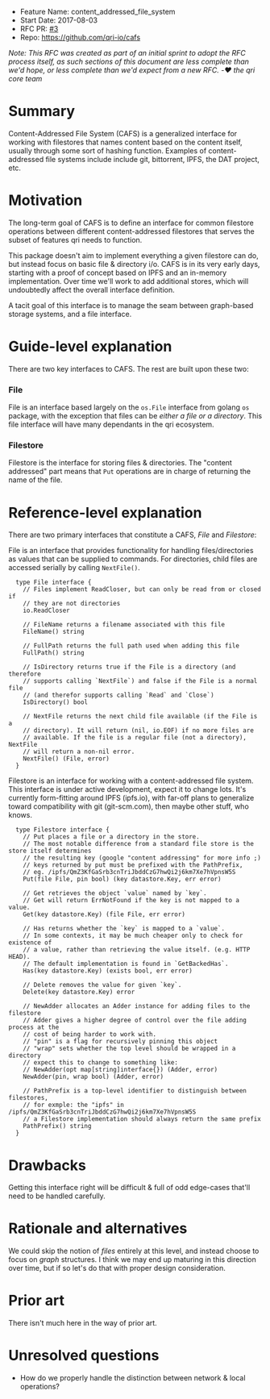 - Feature Name: content_addressed_file_system
- Start Date: 2017-08-03
- RFC PR: [#3](https://github.com/qri-io/rfcs/pull/3)
- Repo: https://github.com/qri-io/cafs

_Note: This RFC was created as part of an initial sprint to adopt the RFC
process itself, as such sections of this document are less complete than
we'd hope, or less complete than we'd expect from a new RFC.
-:heart: the qri core team_

# Summary
[summary]: #summary

Content-Addressed File System (CAFS) is a generalized interface for working with 
filestores that names content based on the content itself, usually
through some sort of hashing function.
Examples of content-addressed file systems include include git, bittorrent, IPFS, 
the DAT project, etc.

# Motivation
[motivation]: #motivation

The long-term goal of CAFS is to define an interface for common filestore 
operations between different content-addressed filestores that serves the
subset of features qri needs to function.

This package doesn't aim to implement everything a given filestore can do, 
but instead focus on basic file & directory i/o. CAFS is in its very early days, 
starting with a proof of concept based on IPFS and an in-memory implementation. 
Over time we'll work to add additional stores, which will undoubtedly affect 
the overall interface definition.

A tacit goal of this interface is to manage the seam between graph-based
storage systems, and a file interface.

# Guide-level explanation
[guide-level-explanation]: #guide-level-explanation

There are two key interfaces to CAFS. The rest are built upon these two:

### File
File is an interface based largely on the `os.File` interface from golang `os` 
package, with the exception that files can be _either a file or a directory_.
This file interface will have many dependants in the qri ecosystem.

### Filestore
Filestore is the interface for storing files & directories. The "content 
addressed" part means that `Put` operations are in charge of returning the name
of the file.


# Reference-level explanation
[reference-level-explanation]: #reference-level-explanation

There are two primary interfaces that constitute a CAFS, *File* and *Filestore*:


File is an interface that provides functionality for handling files/directories 
as values that can be supplied to commands. For directories, child files are 
accessed serially by calling `NextFile()`.
```golang
  type File interface {
    // Files implement ReadCloser, but can only be read from or closed if
    // they are not directories
    io.ReadCloser

    // FileName returns a filename associated with this file
    FileName() string

    // FullPath returns the full path used when adding this file
    FullPath() string

    // IsDirectory returns true if the File is a directory (and therefore
    // supports calling `NextFile`) and false if the File is a normal file
    // (and therefor supports calling `Read` and `Close`)
    IsDirectory() bool

    // NextFile returns the next child file available (if the File is a
    // directory). It will return (nil, io.EOF) if no more files are
    // available. If the file is a regular file (not a directory), NextFile
    // will return a non-nil error.
    NextFile() (File, error)
  }
```

Filestore is an interface for working with a content-addressed file system.
This interface is under active development, expect it to change lots.
It's currently form-fitting around IPFS (ipfs.io), with far-off plans to 
generalize toward compatibility with git (git-scm.com), then maybe other stuff, 
who knows.
```golang
  type Filestore interface {
    // Put places a file or a directory in the store.
    // The most notable difference from a standard file store is the store itself determines
    // the resulting key (google "content addressing" for more info ;)
    // keys returned by put must be prefixed with the PathPrefix,
    // eg. /ipfs/QmZ3KfGaSrb3cnTriJbddCzG7hwQi2j6km7Xe7hVpnsW5S
    Put(file File, pin bool) (key datastore.Key, err error)

    // Get retrieves the object `value` named by `key`.
    // Get will return ErrNotFound if the key is not mapped to a value.
    Get(key datastore.Key) (file File, err error)

    // Has returns whether the `key` is mapped to a `value`.
    // In some contexts, it may be much cheaper only to check for existence of
    // a value, rather than retrieving the value itself. (e.g. HTTP HEAD).
    // The default implementation is found in `GetBackedHas`.
    Has(key datastore.Key) (exists bool, err error)

    // Delete removes the value for given `key`.
    Delete(key datastore.Key) error

    // NewAdder allocates an Adder instance for adding files to the filestore
    // Adder gives a higher degree of control over the file adding process at the
    // cost of being harder to work with.
    // "pin" is a flag for recursively pinning this object
    // "wrap" sets whether the top level should be wrapped in a directory
    // expect this to change to something like:
    // NewAdder(opt map[string]interface{}) (Adder, error)
    NewAdder(pin, wrap bool) (Adder, error)

    // PathPrefix is a top-level identifier to distinguish between filestores,
    // for exmple: the "ipfs" in /ipfs/QmZ3KfGaSrb3cnTriJbddCzG7hwQi2j6km7Xe7hVpnsW5S
    // a Filestore implementation should always return the same prefix
    PathPrefix() string
  }
```

# Drawbacks
[drawbacks]: #drawbacks

Getting this interface right will be difficult & full of odd edge-cases that'll 
need to be handled carefully.

# Rationale and alternatives
[rationale-and-alternatives]: #rationale-and-alternatives

We could skip the notion of _files_ entirely at this level, and instead choose 
to focus on _graph_ structures. I think we may end up maturing in this direction
over time, but if so let's do that with proper design consideration.

# Prior art
[prior-art]: #prior-art

There isn't much here in the way of prior art.

# Unresolved questions
[unresolved-questions]: #unresolved-questions

- How do we properly handle the distinction between network & local operations?
